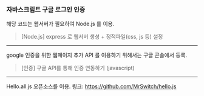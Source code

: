 ### 자바스크립트 구글 로그인 인증


해당 코드는 웹서버가 필요하여 Node.js 를 이용.    
> [Node.js] express 로 웹서버 생성 + 정적파일(css, js 등) 설정  
----

google 인증을 위한 웹페이지 추가 
API 를 이용하기 위해서는 구글 콘솔에서 등록.
> [인증] 구글 API를 통해 인증 연동하기 (javascript)  
----

Hello.all.js 오픈소스를 이용.
링크: https://github.com/MrSwitch/hello.js
